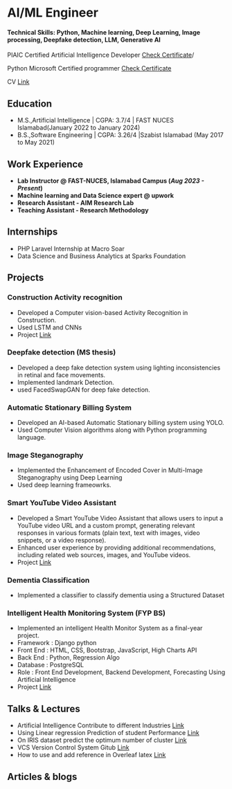 # AI/ML Engineer

#### Technical Skills: Python, Machine learning, Deep Learning, Image processing, Deepfake detection, LLM, Generative AI
PIAIC Certified Artificial Intelligence Developer [Check Certificate](https://www.linkedin.com/feed/update/urn:li:activity:7049437498925625344/)/

  Python Microsoft Certified programmer  [Check Certificate](https://media.licdn.com/dms/image/C4E2DAQFzi0UFVBwwBA/profile-treasury-image-shrink_800_800/0/1643718692752?e=1704398400&v=beta&t=s2KW-_DUW-7rZw-4iOjjnCx9zQDWX53qLyHgfVPJoUY)
  
CV [Link](https://github.com/Ehsaanali/Ehsaanali.github.io/blob/main/Final%20Ehsaan%20CV.pdf/)


## Education
					       		
- M.S.,Artificial Intelligence | CGPA: 3.7/4 | FAST NUCES Islamabad(January 2022 to January 2024)	 			        		
- B.S.,Software Engineering  | CGPA: 3.26/4 |Szabist Islamabad (May 2017 to May 2021)

## Work Experience
- **Lab Instructor @ FAST-NUCES, Islamabad Campus (_Aug 2023 - Present_)**
- **Machine learning and Data Science expert @ upwork**
- **Research Assistant ‑ AIM Research Lab**
- **Teaching Assistant ‑ Research Methodology**
## Internships
- PHP Laravel Internship at Macro Soar
- Data Science and Business Analytics at Sparks Foundation
## Projects
### Construction Activity recognition
- Developed a Computer vision-based Activity Recognition in Construction.
- Used LSTM and CNNs
- Project [Link](https://github.com/Ehsaanali/Construction-Activity-Recognition-using-deep-learning)
### Deepfake detection (MS thesis)
- Developed a deep fake detection system using lighting inconsistencies in retinal
and face movements.
- Implemented landmark Detection.
- used FacedSwapGAN for deep fake detection.
### Automatic Stationary Billing System
- Developed an AI-based Automatic Stationary billing system using YOLO.
- Used Computer Vision algorithms along with Python programming language.
### Image Steganography
- Implemented the Enhancement of Encoded Cover in Multi-Image Steganography
using Deep Learning
- Used deep learning frameowrks.
### Smart YouTube Video Assistant
- Developed a Smart YouTube Video Assistant that allows users to input a YouTube
video URL and a custom prompt, generating relevant responses in various formats
(plain text, text with images, video snippets, or a video response).
- Enhanced user experience by providing additional recommendations, including
related web sources, images, and YouTube videos.
- Project [Link](https://github.com/Ehsaanali/Smart_Youtube_Video_Assistant-Video_summarization-)
### Dementia Classification
- Implemented a classifier to classify dementia using a Structured Dataset
### Intelligent Health Monitoring System (FYP BS)
- Implemented an intelligent Health Monitor System as a final-year project.
- Framework : Django python
- Front End : HTML, CSS, Bootstrap, JavaScript, High Charts API
- Back End : Python, Regression Algo
- Database : PostgreSQL
- Role : Front End Development, Backend Development, Forecasting Using Artificial
Intelligence
- Project [Link](https://github.com/Ehsaanali/healthcare-dashboard-using-django-FYP)

## Talks & Lectures
- Artificial Intelligence Contribute to different Industries [Link](https://www.youtube.com/watch?v=SnQ-rqZcK2Q)
- Using Linear regression Prediction of student Performance [Link](https://www.youtube.com/watch?v=leNAGbIIINI)
- On IRIS dataset predict the optimum number of cluster [Link](https://www.youtube.com/watch?v=XPzARMZ5jJY)
- VCS Version Control System Gitub [Link](https://www.youtube.com/watch?v=AXqlx3keGgY)
- How to use and add reference in Overleaf latex [Link](https://www.youtube.com/watch?v=8obqbKqweV8)
## Articles & blogs
